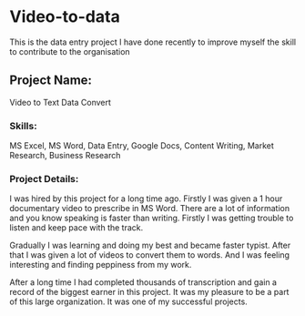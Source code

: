# Video-to-data
This is the data entry project I have done recently to improve myself the skill to contribute to the organisation 

## Project Name: 
Video to Text Data Convert

### Skills: 
MS Excel, MS Word, Data Entry, Google Docs, Content Writing, Market Research, Business Research

### Project Details:

I was hired by this project for a long time ago. Firstly I was given a 1 hour documentary video to prescribe in MS Word. There are a lot of information and you know speaking is faster than writing. Firstly I was getting trouble to listen and keep pace with the track.

Gradually I was learning and doing my best and became faster typist. After that I was given a lot of videos to convert them to words. And I was feeling interesting and finding peppiness from my work.

After a long time I had completed thousands of transcription and gain a record of the biggest earner in this project. It was my pleasure to be a part of this large organization. It was one of my successful projects.
